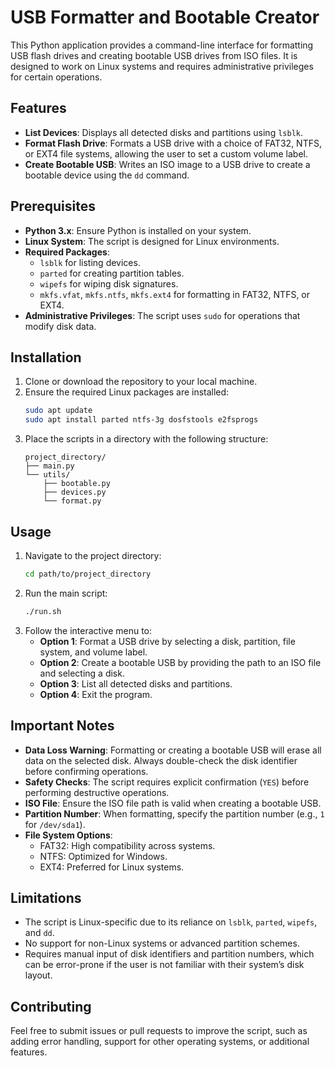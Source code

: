 # USB Formatter and Bootable Creator

This Python application provides a command-line interface for formatting USB flash drives and creating bootable USB drives from ISO files. It is designed to work on Linux systems and requires administrative privileges for certain operations.

## Features
- **List Devices**: Displays all detected disks and partitions using `lsblk`.
- **Format Flash Drive**: Formats a USB drive with a choice of FAT32, NTFS, or EXT4 file systems, allowing the user to set a custom volume label.
- **Create Bootable USB**: Writes an ISO image to a USB drive to create a bootable device using the `dd` command.

## Prerequisites
- **Python 3.x**: Ensure Python is installed on your system.
- **Linux System**: The script is designed for Linux environments.
- **Required Packages**:
  - `lsblk` for listing devices.
  - `parted` for creating partition tables.
  - `wipefs` for wiping disk signatures.
  - `mkfs.vfat`, `mkfs.ntfs`, `mkfs.ext4` for formatting in FAT32, NTFS, or EXT4.
- **Administrative Privileges**: The script uses `sudo` for operations that modify disk data.

## Installation
1. Clone or download the repository to your local machine.
2. Ensure the required Linux packages are installed:
   ```bash
   sudo apt update
   sudo apt install parted ntfs-3g dosfstools e2fsprogs
   ```
3. Place the scripts in a directory with the following structure:
   ```
   project_directory/
   ├── main.py
   └── utils/
       ├── bootable.py
       ├── devices.py
       └── format.py
   ```

## Usage
1. Navigate to the project directory:
   ```bash
   cd path/to/project_directory
   ```
2. Run the main script:
   ```bash
   ./run.sh
   ```
3. Follow the interactive menu to:
   - **Option 1**: Format a USB drive by selecting a disk, partition, file system, and volume label.
   - **Option 2**: Create a bootable USB by providing the path to an ISO file and selecting a disk.
   - **Option 3**: List all detected disks and partitions.
   - **Option 4**: Exit the program.

## Important Notes
- **Data Loss Warning**: Formatting or creating a bootable USB will erase all data on the selected disk. Always double-check the disk identifier before confirming operations.
- **Safety Checks**: The script requires explicit confirmation (`YES`) before performing destructive operations.
- **ISO File**: Ensure the ISO file path is valid when creating a bootable USB.
- **Partition Number**: When formatting, specify the partition number (e.g., `1` for `/dev/sda1`).
- **File System Options**:
  - FAT32: High compatibility across systems.
  - NTFS: Optimized for Windows.
  - EXT4: Preferred for Linux systems.

## Limitations
- The script is Linux-specific due to its reliance on `lsblk`, `parted`, `wipefs`, and `dd`.
- No support for non-Linux systems or advanced partition schemes.
- Requires manual input of disk identifiers and partition numbers, which can be error-prone if the user is not familiar with their system’s disk layout.

## Contributing
Feel free to submit issues or pull requests to improve the script, such as adding error handling, support for other operating systems, or additional features.
